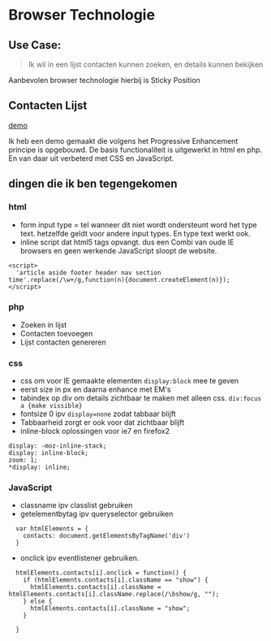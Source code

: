 # Browser Technologie

## Use Case:
> Ik wil in een lijst contacten kunnen zoeken, en details kunnen bekijken

Aanbevolen browser technologie hierbij is Sticky Position

## Contacten Lijst
[demo](http://jaimiederijk.nl/browsertech2017/)

Ik heb een demo gemaakt die volgens het Progressive Enhancement principe is opgebouwd.
De basis functionaliteit is uitgewerkt in html en php. En van daar uit verbeterd met CSS en JavaScript.  

## dingen die ik ben tegengekomen
### html

- form input type = tel wanneer dit niet wordt ondersteunt word het type text. hetzelfde geldt voor andere input types. En type text werkt ook.
- inline script dat html5 tags opvangt. dus een Combi van oude IE browsers en geen werkende JavaScript sloopt de website.
```
<script>
  'article aside footer header nav section time'.replace(/\w+/g,function(n){document.createElement(n)});
</script>
```

### php


- Zoeken in lijst
- Contacten toevoegen
- Lijst contacten genereren

### css
- css om voor IE gemaakte elementen ```display:block``` mee te geven
- eerst size in px en daarna enhance met EM's
- tabindex op div om details zichtbaar te maken met alleen css.
``` div:focus a {make vissible} ```
- fontsize 0 ipv ```display=none``` zodat tabbaar blijft
- Tabbaarheid zorgt er ook voor dat zichtbaar blijft
- inline-block oplossingen voor ie7 en firefox2
```
display: -moz-inline-stack;
display: inline-block;
zoom: 1;
*display: inline;
```

### JavaScript
- classname ipv classlist gebruiken
- getelementbytag ipv queryselector gebruiken
```
  var htmlElements = {
    contacts: document.getElementsByTagName('div')
  }
```
- onclick ipv eventlistener gebruiken.
```
  htmlElements.contacts[i].onclick = function() {
    if (htmlElements.contacts[i].className == "show") {
      htmlElements.contacts[i].className = htmlElements.contacts[i].className.replace(/\bshow/g, "");
    } else {
      htmlElements.contacts[i].className = "show";
    }

  }
```
